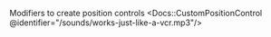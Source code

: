 Modifiers to create position controls
<Docs::CustomPositionControl @identifier="/sounds/works-just-like-a-vcr.mp3"/>
